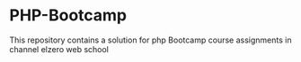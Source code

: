 # PHP-Bootcamp
This repository contains a solution for php Bootcamp course assignments in channel elzero web school

